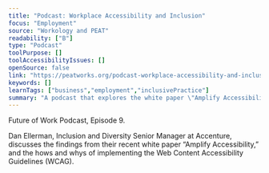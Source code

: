 ```yaml
---
title: "Podcast: Workplace Accessibility and Inclusion"
focus: "Employment"
source: "Workology and PEAT"
readability: ["B"]
type: "Podcast"
toolPurpose: []
toolAccessibilityIssues: []
openSource: false
link: "https://peatworks.org/podcast-workplace-accessibility-and-inclusion/"
keywords: []
learnTags: ["business","employment","inclusivePractice"]
summary: "A podcast that explores the white paper \"Amplify Accessibility\" and methods for implementing the Web Content Accessibility Guidelines (WCAG). "
---
```

Future of Work Podcast, Episode 9.

Dan Ellerman, Inclusion and Diversity Senior Manager at Accenture, discusses the findings from their recent white paper “Amplify Accessibility,” and the hows and whys of implementing the Web Content Accessibility Guidelines (WCAG).
